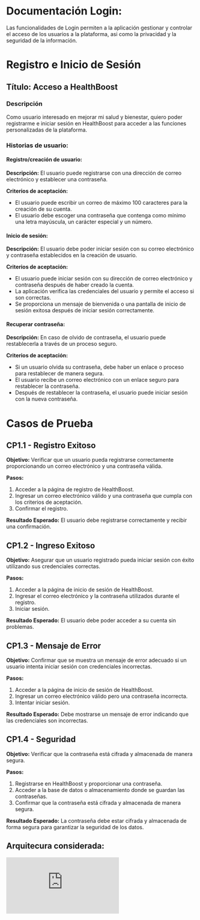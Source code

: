 # Documentación Login:

Las funcionalidades de Login permiten a la aplicación gestionar y controlar el acceso de los usuarios a la plataforma, asi como la privacidad y la seguridad de la información.

# Registro e Inicio de Sesión
## Título: Acceso a HealthBoost
### Descripción
Como usuario interesado en mejorar mi salud y bienestar, quiero poder registrarme e iniciar sesión en HealthBoost para acceder a las funciones personalizadas de la plataforma.

### Historias de usuario:

#### Registro/creación de usuario:
**Descripción:** El usuario puede registrarse con una dirección de correo electrónico y establecer una contraseña.

**Criterios de aceptación:**
- El usuario puede escribir un correo de máximo 100 caracteres para la creación de su cuenta.
- El usuario debe escoger una contraseña que contenga como mínimo una letra mayúscula, un carácter especial y un número.

#### Inicio de sesión:
**Descripción:** El usuario debe poder iniciar sesión con su correo electrónico y contraseña establecidos en la creación de usuario.

**Criterios de aceptación:**
- El usuario puede iniciar sesión con su dirección de correo electrónico y contraseña después de haber creado la cuenta.
- La aplicación verifica las credenciales del usuario y permite el acceso si son correctas.
- Se proporciona un mensaje de bienvenida o una pantalla de inicio de sesión exitosa después de iniciar sesión correctamente.

#### Recuperar contraseña:
**Descripción:** En caso de olvido de contraseña, el usuario puede restablecerla a través de un proceso seguro.

**Criterios de aceptación:**
- Si un usuario olvida su contraseña, debe haber un enlace o proceso para restablecer de manera segura.
- El usuario recibe un correo electrónico con un enlace seguro para restablecer la contraseña.
- Después de restablecer la contraseña, el usuario puede iniciar sesión con la nueva contraseña.

# Casos de Prueba

## CP1.1 - Registro Exitoso
**Objetivo:** Verificar que un usuario pueda registrarse correctamente proporcionando un correo electrónico y una contraseña válida.

**Pasos:**
1. Acceder a la página de registro de HealthBoost.
2. Ingresar un correo electrónico válido y una contraseña que cumpla con los criterios de aceptación.
3. Confirmar el registro.

**Resultado Esperado:** El usuario debe registrarse correctamente y recibir una confirmación.

## CP1.2 - Ingreso Exitoso
**Objetivo:** Asegurar que un usuario registrado pueda iniciar sesión con éxito utilizando sus credenciales correctas.

**Pasos:**
1. Acceder a la página de inicio de sesión de HealthBoost.
2. Ingresar el correo electrónico y la contraseña utilizados durante el registro.
3. Iniciar sesión.

**Resultado Esperado:** El usuario debe poder acceder a su cuenta sin problemas.

## CP1.3 - Mensaje de Error
**Objetivo:** Confirmar que se muestra un mensaje de error adecuado si un usuario intenta iniciar sesión con credenciales incorrectas.

**Pasos:**
1. Acceder a la página de inicio de sesión de HealthBoost.
2. Ingresar un correo electrónico válido pero una contraseña incorrecta.
3. Intentar iniciar sesión.

**Resultado Esperado:** Debe mostrarse un mensaje de error indicando que las credenciales son incorrectas.

## CP1.4 - Seguridad
**Objetivo:** Verificar que la contraseña está cifrada y almacenada de manera segura.

**Pasos:**
1. Registrarse en HealthBoost y proporcionar una contraseña.
2. Acceder a la base de datos o almacenamiento donde se guardan las contraseñas.
3. Confirmar que la contraseña está cifrada y almacenada de manera segura.

**Resultado Esperado:** La contraseña debe estar cifrada y almacenada de forma segura para garantizar la seguridad de los datos.

## Arquitecura considerada:

![](https://github.com/maoflorez601/HealthWizard/blob/main/Arquitectura_Login.pdf)

